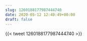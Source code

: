 ```yaml
---
slug: 1260188177987444740
date: 2020-05-12 12:40:49+00:00
draft: false
---
```


{{< tweet 1260188177987444740 >}}
